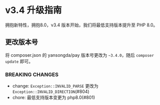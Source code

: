 # v3.4 升级指南

拥抱新特性，拥抱8.0，v3.4 版本开始，我们将最低支持版本提升至 PHP 8.0。

## 更改版本号

将 composer.json 的 yansongda/pay 版本号更改为 `~3.4.0`，随后 `composer update` 即可。

### BREAKING CHANGES

- change: `Exception::INVALID_PARSE` 更改为 `Exception::INVALID_DIRECTION`(#804)
- chore: 最低支持版本变更为 php8.0(#801)
